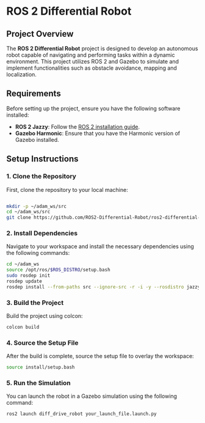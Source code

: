 # ROS 2 Differential Robot

## Project Overview

The **ROS 2 Differential Robot** project is designed to develop an autonomous robot capable of navigating and performing tasks within a dynamic environment. This project utilizes ROS 2 and Gazebo to simulate and implement functionalities such as obstacle avoidance, mapping and localization.

## Requirements

Before setting up the project, ensure you have the following software installed:

- **ROS 2 Jazzy**: Follow the [ROS 2 installation guide](https://docs.ros.org/en/foxy/Installation/Ubuntu-Install-Debians.html).
- **Gazebo Harmonic**: Ensure that you have the Harmonic version of Gazebo installed.

## Setup Instructions

### 1. Clone the Repository

First, clone the repository to your local machine:

```bash

mkdir -p ~/adam_ws/src
cd ~/adam_ws/src
git clone https://github.com/ROS2-Differential-Robot/ros2-differential-robot.git
```

### 2. Install Dependencies

Navigate to your workspace and install the necessary dependencies using the following commands:

``` bash
cd ~/adam_ws
source /opt/ros/$ROS_DISTRO/setup.bash
sudo rosdep init
rosdep update
rosdep install --from-paths src --ignore-src -r -i -y --rosdistro jazzy

```

### 3. Build the Project

Build the project using colcon:

```bash
colcon build
```

### 4. Source the Setup File

After the build is complete, source the setup file to overlay the workspace:

```bash
source install/setup.bash
```

### 5. Run the Simulation

You can launch the robot in a Gazebo simulation using the following command:

```bash
ros2 launch diff_drive_robot your_launch_file.launch.py
```



